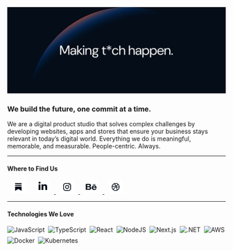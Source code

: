 <img class="logo" src="../static/miew-banner.png" alt="Miew Banner"/>

### We build the future, one commit at a time.

We are a digital product studio that solves complex challenges by developing websites, apps and stores that ensure your business stays relevant in today’s digital world. Everything we do is meaningful, memorable, and measurable. People-centric. Always.

---

#### Where to Find Us

<div>
    <a href="https://www.miew.pt" style="display: inline-block">
        <img src="../static/Miewton-icons.png" alt="Website" width="32" style="margin: 0 10px;"/>
    </a>
  <a href="https://www.linkedin.com/company/miew/">
      <img src="../static/Miewton-icons-1.png" alt="LinkedIn" width="32" style="margin: 0 10px;"/>
    </a>
  <a href="https://www.instagram.com/wearemiew/">
      <img src="../static/Miewton-icons-2.png" alt="Instagram" width="32" style="margin: 0 10px;"/>
    </a>
  <a href="https://dribbble.com/miew">
      <img src="../static/Miewton-icons-4.png" alt="Dribbble" width="32" style="margin: 0 10px;"/>
    </a>
  <a href="https://www.behance.net/miew">
      <img src="../static/Miewton-icons-3.png" alt="Behance" width="32" style="margin: 0 10px;"/>
    </a>
</div>

---
#### Technologies We Love
<div style="display: flex; flex-wrap: wrap; gap: 8px;">
    <img src="https://img.shields.io/badge/javascript-%23F7DF1E.svg?logo=javascript&logoColor=white" alt="JavaScript" />
    <img src="https://img.shields.io/badge/typescript-%23007ACC.svg?logo=typescript&logoColor=white" alt="TypeScript" />
    <img src="https://img.shields.io/badge/react-%2320232a.svg?logo=react&logoColor=%2361DAFB" alt="React" />
    <img src="https://img.shields.io/badge/Node.js-6DA55F?logo=node.js&logoColor=white" alt="NodeJS" />
    <img src="https://img.shields.io/badge/Next.js-black?logo=next.js&logoColor=white" alt="Next.js" />
    <img src="https://img.shields.io/badge/.NET-512BD4?logo=dotnet&logoColor=white" alt=".NET" />
    <img src="https://img.shields.io/badge/AWS-%23FF9900.svg?logo=amazon-web-services&logoColor=white" alt="AWS" />
    <img src="https://img.shields.io/badge/docker-%230db7ed.svg?logo=docker&logoColor=white" alt="Docker" />
    <img src="https://img.shields.io/badge/kubernetes-%23326ce5.svg?logo=kubernetes&logoColor=white" alt="Kubernetes" />
</div>
